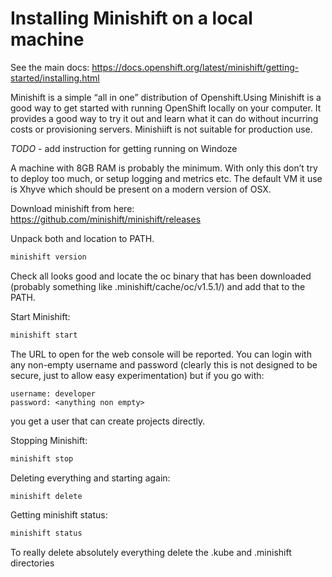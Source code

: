 # Installing Minishift on a local machine

See the main docs: https://docs.openshift.org/latest/minishift/getting-started/installing.html

Minishift is a simple “all in one” distribution of Openshift.Using Minishift is a good way to get started with running OpenShift locally on your computer. It provides a good way to try it out and learn what it can do without incurring costs or provisioning servers. Minishiift is not suitable for production use.

_TODO_ - add instruction for getting running on Windoze

A machine with 8GB RAM is probably the minimum. With only this don’t try to deploy too much, or setup logging and metrics etc.
The default VM it use is Xhyve which should be present on a modern version of OSX. 

Download minishift from here: https://github.com/minishift/minishift/releases

Unpack both and location to PATH. 

```sh
minishift version
```
Check all looks good and locate the oc binary that has been downloaded (probably something like .minishift/cache/oc/v1.5.1/) and add that to the PATH. 

Start Minishift:
```sh
minishift start
```
The URL to open for the web console will be reported.
You can login with any non-empty username and password (clearly this is not designed to be secure, just to allow easy experimentation) but if you go with:

```
username: developer
password: <anything non empty>
```
you get a user that can create projects directly.

Stopping Minishift:
```sh
minishift stop
```

Deleting everything and starting again:
```sh
minishift delete
```
Getting minishift status:
```sh
minishift status
```

To really delete absolutely everything delete the .kube and .minishift directories
